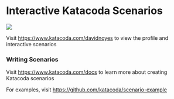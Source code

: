 # Interactive Katacoda Scenarios

[![](http://shields.katacoda.com/katacoda/davidnoyes/count.svg)](https://www.katacoda.com/davidnoyes "Get your profile on Katacoda.com")

Visit https://www.katacoda.com/davidnoyes to view the profile and interactive scenarios

### Writing Scenarios
Visit https://www.katacoda.com/docs to learn more about creating Katacoda scenarios

For examples, visit https://github.com/katacoda/scenario-example
